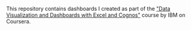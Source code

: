  This repository contains dashboards I created as part of the ["Data Visualization and Dashboards with Excel and Cognos"](https://www.coursera.org/learn/data-visualization-dashboards-excel-cognos) course by IBM on Coursera.

